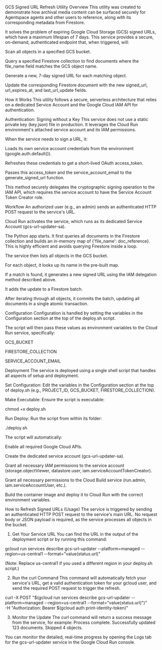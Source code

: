 GCS Signed URL Refresh Utility
Overview
This utility was created to demonstrate how archival media content can be surfaced securely for Agentspace agents and other users to reference, along with its corresponding metadata from Firestore.

It solves the problem of expiring Google Cloud Storage (GCS) signed URLs, which have a maximum lifespan of 7 days. This service provides a secure, on-demand, authenticated endpoint that, when triggered, will:

Scan all objects in a specified GCS bucket.

Query a specified Firestore collection to find documents where the file_name field matches the GCS object name.

Generate a new, 7-day signed URL for each matching object.

Update the corresponding Firestore document with the new signed_url, url_expires_at, and last_url_update fields.

How it Works
This utility follows a secure, serverless architecture that relies on a dedicated Service Account and the Google Cloud IAM API for authentication.

Authentication: Signing without a Key
This service does not use a static private key (key.json) file in production. It leverages the Cloud Run environment's attached service account and its IAM permissions.

When the service needs to sign a URL, it:

Loads its own service account credentials from the environment (google.auth.default()).

Refreshes these credentials to get a short-lived OAuth access_token.

Passes this access_token and the service_account_email to the generate_signed_url function.

This method securely delegates the cryptographic signing operation to the IAM API, which requires the service account to have the Service Account Token Creator role.

Workflow
An authorized user (e.g., an admin) sends an authenticated HTTP POST request to the service's URL.

Cloud Run activates the service, which runs as its dedicated Service Account (gcs-url-updater-sa).

The Python app starts. It first queries all documents in the Firestore collection and builds an in-memory map of {'file_name': doc_reference}. This is highly efficient and avoids querying Firestore inside a loop.

The service then lists all objects in the GCS bucket.

For each object, it looks up its name in the pre-built map.

If a match is found, it generates a new signed URL using the IAM delegation method described above.

It adds the update to a Firestore batch.

After iterating through all objects, it commits the batch, updating all documents in a single atomic transaction.

Configuration
Configuration is handled by setting the variables in the Configuration section at the top of the deploy.sh script.

The script will then pass these values as environment variables to the Cloud Run service, specifically:

GCS_BUCKET

FIRESTORE_COLLECTION

SERVICE_ACCOUNT_EMAIL

Deployment
The service is deployed using a single shell script that handles all aspects of setup and deployment.

Set Configuration: Edit the variables in the Configuration section at the top of deploy.sh (e.g., PROJECT_ID, GCS_BUCKET, FIRESTORE_COLLECTION).

Make Executable: Ensure the script is executable:

chmod +x deploy.sh

Run Deploy: Run the script from within its folder:

./deploy.sh

The script will automatically:

Enable all required Google Cloud APIs.

Create the dedicated service account (gcs-url-updater-sa).

Grant all necessary IAM permissions to the service account (storage.objectViewer, datastore.user, iam.serviceAccountTokenCreator).

Grant all necessary permissions to the Cloud Build service (run.admin, iam.serviceAccountUser, etc.).

Build the container image and deploy it to Cloud Run with the correct environment variables.

How to Refresh Signed URLs (Usage)
The service is triggered by sending an authenticated HTTP POST request to the service's main URL. No request body or JSON payload is required, as the service processes all objects in the bucket.

1. Get Your Service URL
You can find the URL in the output of the deployment script or by running this command:

gcloud run services describe gcs-url-updater --platform=managed --region=us-central1 --format="value(status.url)"

(Note: Replace us-central1 if you used a different region in your deploy.sh script.)

2. Run the curl Command
This command will automatically fetch your service's URL, get a valid authentication token for your gcloud user, and send the required POST request to trigger the refresh.

curl -X POST "$(gcloud run services describe gcs-url-updater --platform=managed --region=us-central1 --format="value(status.url)")" \
-H "Authorization: Bearer $(gcloud auth print-identity-token)"

3. Monitor the Update
The curl command will return a success message from the service, for example:
Process complete. Successfully updated 123 documents. Skipped 4 objects.

You can monitor the detailed, real-time progress by opening the Logs tab for the gcs-url-updater service in the Google Cloud Run console.